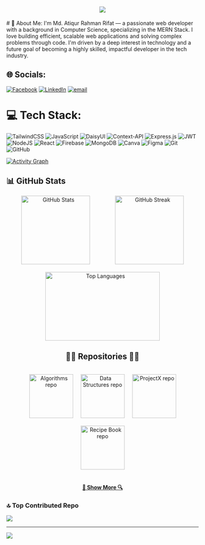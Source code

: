 <h1 align="center">
  <a href="https://git.io/typing-svg">
    <img src="https://readme-typing-svg.herokuapp.com?font=Fira+Code&size=26&duration=3000&pause=500&color=003366&center=true&vCenter=true&width=800&lines=Hi+there%2C+I'm+Md.+Atiqur+Rahman+Rifat.;Frontend+Web+Developer+%7C+MERN+Stack+Enthusiast.;Welcome+to+my+GitHub+profile!">
  </a>
</h1>
# 💫 About Me:
I'm Md. Atiqur Rahman Rifat — a passionate web developer with a background in Computer Science, specializing in the MERN Stack. I love building efficient, scalable web applications and solving complex problems through code. I'm driven by a deep interest in technology and a future goal of becoming a highly skilled, impactful developer in the tech industry.


## 🌐 Socials:
[![Facebook](https://img.shields.io/badge/Facebook-%231877F2.svg?logo=Facebook&logoColor=white)](https://facebook.com/https://www.facebook.com/atiqurrahman.rifat.73/) [![LinkedIn](https://img.shields.io/badge/LinkedIn-%230077B5.svg?logo=linkedin&logoColor=white)](https://linkedin.com/in/https://www.linkedin.com/in/rifat-28-dev/) [![email](https://img.shields.io/badge/Email-D14836?logo=gmail&logoColor=white)](mailto:rifat28.dev@gmail.com) 

# 💻 Tech Stack:
![TailwindCSS](https://img.shields.io/badge/tailwindcss-%2338B2AC.svg?style=for-the-badge&logo=tailwind-css&logoColor=white) ![JavaScript](https://img.shields.io/badge/javascript-%23323330.svg?style=for-the-badge&logo=javascript&logoColor=%23F7DF1E) ![DaisyUI](https://img.shields.io/badge/daisyui-5A0EF8?style=for-the-badge&logo=daisyui&logoColor=white) ![Context-API](https://img.shields.io/badge/Context--Api-000000?style=for-the-badge&logo=react) ![Express.js](https://img.shields.io/badge/express.js-%23404d59.svg?style=for-the-badge&logo=express&logoColor=%2361DAFB) ![JWT](https://img.shields.io/badge/JWT-black?style=for-the-badge&logo=JSON%20web%20tokens) ![NodeJS](https://img.shields.io/badge/node.js-6DA55F?style=for-the-badge&logo=node.js&logoColor=white) ![React](https://img.shields.io/badge/react-%2320232a.svg?style=for-the-badge&logo=react&logoColor=%2361DAFB) ![Firebase](https://img.shields.io/badge/firebase-a08021?style=for-the-badge&logo=firebase&logoColor=ffcd34) ![MongoDB](https://img.shields.io/badge/MongoDB-%234ea94b.svg?style=for-the-badge&logo=mongodb&logoColor=white) ![Canva](https://img.shields.io/badge/Canva-%2300C4CC.svg?style=for-the-badge&logo=Canva&logoColor=white) ![Figma](https://img.shields.io/badge/figma-%23F24E1E.svg?style=for-the-badge&logo=figma&logoColor=white) ![Git](https://img.shields.io/badge/git-%23F05033.svg?style=for-the-badge&logo=git&logoColor=white) ![GitHub](https://img.shields.io/badge/github-%23121011.svg?style=for-the-badge&logo=github&logoColor=white)

[![Activity Graph](https://github-readme-activity-graph.vercel.app/graph?username=rifat-two-eight&theme=github-dark-dimmed&custom_title=Rifat's%20GitHub%20Activity&hide_border=true)](https://github.com/ashutosh00710/github-readme-activity-graph)


## 📊 GitHub Stats

<div align="center" style="
  display: flex; 
  justify-content: center; 
  gap: 20px; 
  flex-wrap: wrap; 
  max-width: 900px;
  margin: 0 auto;
">
  <img src="https://github-readme-stats.vercel.app/api?username=rifat-two-eight&theme=dark&hide_border=false&include_all_commits=true&count_private=true" alt="GitHub Stats" height="180" style="flex: 1 1 300px; max-width: 45%;" />
  <img src="https://nirzak-streak-stats.vercel.app/?user=rifat-two-eight&theme=dark&hide_border=false" alt="GitHub Streak" height="180" style="flex: 1 1 300px; max-width: 45%;" />
</div>

<div align="center" style="margin-top: 20px;">
  <img src="https://github-readme-stats.vercel.app/api/top-langs/?username=rifat-two-eight&theme=dark&hide_border=false&layout=compact" alt="Top Languages" height="180" style="max-width: 300px; width: 100%;" />
</div>


<h2 align="center">👨‍💻 Repositories 👨‍💻</h2>
<br>

<div align="center" style="max-width: 900px; margin: auto; display: flex; flex-wrap: wrap; justify-content: center; gap: 20px;">
  <a href="https://github.com/rifat-two-eight/Algorithms" title="Algorithms">
    <img height="115" src="https://github-readme-stats.vercel.app/api/pin/?username=rifat-two-eight&repo=Algorithms&theme=react&border_color=61dafb&border_radius=10" alt="Algorithms repo" />
  </a>

  <a href="https://github.com/rifat-two-eight/DataStructures" title="Data Structures">
    <img height="115" src="https://github-readme-stats.vercel.app/api/pin/?username=rifat-two-eight&repo=DataStructures&theme=react&border_color=61dafb&border_radius=10" alt="Data Structures repo" />
  </a>

  <a href="https://github.com/rifat-two-eight/ProjectX" title="ProjectX">
    <img height="115" src="https://github-readme-stats.vercel.app/api/pin/?username=rifat-two-eight&repo=ProjectX&theme=react&border_color=61dafb&border_radius=10" alt="ProjectX repo" />
  </a>

  <a href="https://github.com/rifat-two-eight/RecipeBook" title="Recipe Book">
    <img height="115" src="https://github-readme-stats.vercel.app/api/pin/?username=rifat-two-eight&repo=RecipeBook&theme=react&border_color=61dafb&border_radius=10" alt="Recipe Book repo" />
  </a>
</div>

<br/>

<h4 align="center">
  <a href="https://github.com/rifat-two-eight?tab=repositories" title="Show More Repositories">🔎 Show More 🔍</a>
</h4>



### 🔝 Top Contributed Repo
![](https://github-contributor-stats.vercel.app/api?username=rifat-two-eight&limit=5&theme=dark&combine_all_yearly_contributions=true)

---
[![](https://visitcount.itsvg.in/api?id=rifat-two-eight&icon=0&color=0)](https://visitcount.itsvg.in)

<!-- Proudly created with GPRM ( https://gprm.itsvg.in ) -->
